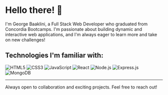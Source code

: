 # Hello there! 👋

I'm George Baaklini, a Full Stack Web Developer who graduated from Concordia Bootcamps. I'm passionate about building dynamic and interactive web applications, and I'm always eager to learn more and take on new challenges!

## Technologies I'm familiar with:

<p>
  <img alt="HTML5" src="https://img.shields.io/badge/HTML5-%23E34F26.svg?style=for-the-badge&logo=html5&logoColor=white" />
  <img alt="CSS3" src="https://img.shields.io/badge/CSS3-%231572B6.svg?style=for-the-badge&logo=css3&logoColor=white" />
  <img alt="JavaScript" src="https://img.shields.io/badge/JavaScript-%23F7DF1E.svg?style=for-the-badge&logo=javascript&logoColor=black" />
  <img alt="React" src="https://img.shields.io/badge/React-%2320232a.svg?style=for-the-badge&logo=react&logoColor=%2361DAFB" />
  <img alt="Node.js" src="https://img.shields.io/badge/Node.js-%23339933.svg-the-badge&logo=node.js&logoColor=white" />
  <img alt="Express.js" src="https://img.shields.io/badge/Express.js-%23404d59.svg?style=for-the-badge" />
  <img alt="MongoDB" src="https://img.shields.io/badge/MongoDB-%234ea94b.svg?style=for-the-badge&logo=mongodb&logoColor=white" />
</p>

---

Always open to collaboration and exciting projects. Feel free to reach out!


